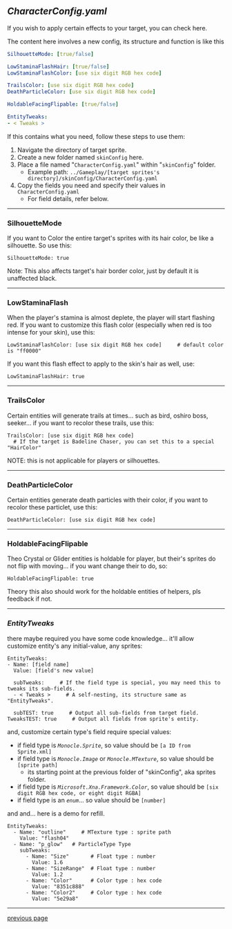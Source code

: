 
## _CharacterConfig.yaml_
If you wish to apply certain effects to your target, you can check here.

The content here involves a new config, its structure and function is like this
```yaml
SilhouetteMode: [true/false]

LowStaminaFlashHair: [true/false]
LowStaminaFlashColor: [use six digit RGB hex code]

TrailsColor: [use six digit RGB hex code]
DeathParticleColor: [use six digit RGB hex code]

HoldableFacingFlipable: [true/false]

EntityTweaks:
- < Tweaks >
```

If this contains what you need, follow these steps to use them:
1. Navigate the directory of target sprite.
2. Create a new folder named `skinConfig` here.
3. Place a file named "`CharacterConfig.yaml`" within "`skinConfig`" folder.
   * Example path: `../Gameplay/[target sprites's directory]/skinConfig/CharacterConfig.yaml`
4. Copy the fields you need and specify their values in `CharacterConfig.yaml`
   * For field details, refer below.

---
### SilhouetteMode
If you want to Color the entire target's sprites with its hair color, be like a silhouette.
So use this:
```
SilhouetteMode: true
```
Note: This also affects target's hair border color, just by default it is unaffected black.

---
### LowStaminaFlash
When the player's stamina is almost deplete, the player will start flashing red.
If you want to customize this flash color (especially when red is too intense for your skin), use this:
```
LowStaminaFlashColor: [use six digit RGB hex code]     # default color is "ff0000"
```
If you want this flash effect to apply to the skin's hair as well, use:
```
LowStaminaFlashHair: true
```

---
### TrailsColor
Certain entities will generate trails at times... such as bird, oshiro boss, seeker...
if you want to recolor these trails, use this:
```
TrailsColor: [use six digit RGB hex code]
  # If the target is Badeline Chaser, you can set this to a special "HairColor"
```
NOTE: this is not applicable for players or silhouettes.

---
### DeathParticleColor
Certain entities generate death particles with their color, 
if you want to recolor these particlet, use this:
```
DeathParticleColor: [use six digit RGB hex code]
```

---
### HoldableFacingFlipable
Theo Crystal or Glider entities is holdable for player, but their's sprites do not flip with moving...
if you want change their to do, so: 
```
HoldableFacingFlipable: true
```
Theory this also should work for the holdable entities of helpers, pls feedback if not.


---
### _EntityTweaks_
there maybe required you have some code knowledge... 
it'll allow customize entity's any initial-value, any sprites:
```
EntityTweaks:
- Name: [field name]  
  Value: [field's new value]
  
  subTweaks:     # If the field type is special, you may need this to tweaks its sub-fields.
  - < Tweaks >     # A self-nesting, its structure same as "EntityTweaks".
  
  subTEST: true     # Output all sub-fields from target field.
TweaksTEST: true     # Output all fields from sprite's entity.
```
and, customize certain type's field require special values:
* if field type is _`Monocle.Sprite`_, so value should be `[a ID from Sprite.xml]`
* if field type is _`Monocle.Image`_ or _`Monocle.MTexture`_, so value should be `[sprite path]`
  * its starting point at the previous folder of "skinConfig", aka sprites folder.
* if field type is _`Microsoft.Xna.Framework.Color`_, so value should be `[six digit RGB hex code, or eight digit RGBA]`
* if field type is an _`enum`_... so value should be `[number]`

and and... here is a demo for refill.
```
EntityTweaks:
  - Name: "outline"     # MTexture type : sprite path
    Value: "flash04"
  - Name: "p_glow"   # ParticleType Type
    subTweaks: 
      - Name: "Size"       # Float type : number
        Value: 1.6
      - Name: "SizeRange"  # Float type : number
        Value: 1.2
      - Name: "Color"      # Color type : hex code
        Value: "8351c888"
      - Name: "Color2"     # Color type : hex code
        Value: "5e29a8"
```

---

[previous page](/docs/guide/README.md#more-miscellaneous)

